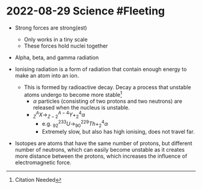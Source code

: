 # 2022-08-29 Science #Fleeting
- Strong forces are strong(est)
	- Only works in a tiny scale
	- These forces hold nuclei together
- Alpha, beta, and gamma radiation
- Ionising radiation is a form of radiation that contain enough energy to make an atom into an ion.
	- This is formed by radioactive decay. Decay a process that unstable atoms undergo to become more stable[^1]
		- $\alpha$ particles (consisting of two protons and two neutrons) are released when the nucleus is unstable.
		- $^A_{Z}X\to^{A-4}_{Z-2}Y+^4_{2}\alpha$
			- e.g. $^{233}_{92}U\to^{229}_{90}Th+^4_{2}\alpha$
			- Extremely slow, but also has high ionising, does not travel far.
- Isotopes are atoms that have the same number of protons, but different number of neutrons, which can easily become unstable as it creates more distance between the protons, which increases the influence of electromagnetic force.

	[^1]: Citation Needed